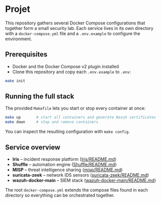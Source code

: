 # Projet

This repository gathers several Docker Compose configurations that together form a small security lab. Each service lives in its own directory with a `docker-compose.yml` file and a `.env.example` to configure the environment.

## Prerequisites

- Docker and the Docker Compose v2 plugin installed
- Clone this repository and copy each `.env.example` to `.env`:

```bash
make init
```

## Running the full stack

The provided `Makefile` lets you start or stop every container at once:

```bash
make up       # start all containers and generate Wazuh certificates
make down     # stop and remove containers
```

You can inspect the resulting configuration with `make config`.

## Service overview

- **Iris** – incident response platform ([Iris/README.md](Iris/README.md))
- **Shuffle** – automation engine ([Shuffle/README.md](Shuffle/README.md))
- **MISP** – threat intelligence sharing ([misp/README.md](misp/README.md))
- **suricata-zeek** – network IDS sensors ([suricata-zeek/README.md](suricata-zeek/README.md))
- **wazuh-docker-main** – SIEM stack ([wazuh-docker-main/README.md](wazuh-docker-main/README.md))

The root `docker-compose.yml` extends the compose files found in each directory so everything can be orchestrated together.
